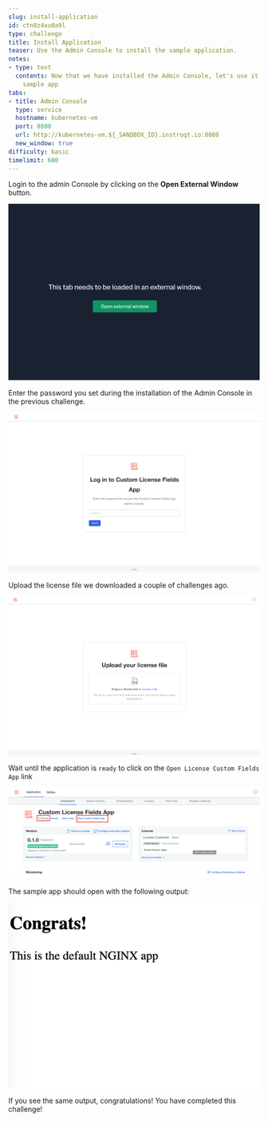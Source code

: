 ```yaml
---
slug: install-application
id: ctn8z4xu0a9l
type: challenge
title: Install Application
teaser: Use the Admin Console to install the sample application.
notes:
- type: text
  contents: Now that we have installed the Admin Console, let's use it to deploy the
    sample app
tabs:
- title: Admin Console
  type: service
  hostname: kubernetes-vm
  port: 8800
  url: http://kubernetes-vm.${_SANDBOX_ID}.instruqt.io:8800
  new_window: true
difficulty: basic
timelimit: 600
---
```

Login to the admin Console by clicking on the **Open External Window** button.

<p align="center"><img src="../assets/external-window.png" width=600></img></p>

Enter the password you set during the installation of the Admin Console in the previous challenge.

<p align="center"><img src="../assets/custom-fields-login.png" width=600></img></p>

Upload the license file we downloaded a couple of challenges ago.

<p align="center"><img src="../assets/custom-fields-upload-license.png" width=600></img></p>

Wait until the application is `ready` to click on the `Open License Custom Fields App` link

<p align="center"><img src="../assets/lic-admin-console.png" width=600></img></p>

The sample app should open with the following output:

<p align="center"><img src="../assets/custom-fields-feature-off.png" width=600></img></p>

If you see the same output, congratulations! You have completed this challenge!
